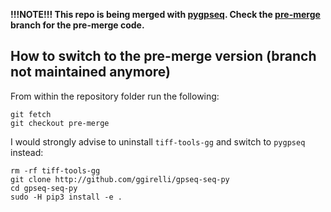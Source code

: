 **!!!NOTE!!! This repo is being merged with [pygpseq](http://github.com/ggirelli/gpseq-img-py). Check the [pre-merge](https://github.com/ggirelli/tiff-tools-gg/tree/pre-merge) branch for the pre-merge code.**

## How to switch to the pre-merge version (branch not maintained anymore)

From within the repository folder run the following:

```
git fetch
git checkout pre-merge
```

I would strongly advise to uninstall `tiff-tools-gg` and switch to `pygpseq` instead:

```
rm -rf tiff-tools-gg
git clone http://github.com/ggirelli/gpseq-seq-py
cd gpseq-seq-py
sudo -H pip3 install -e .
```